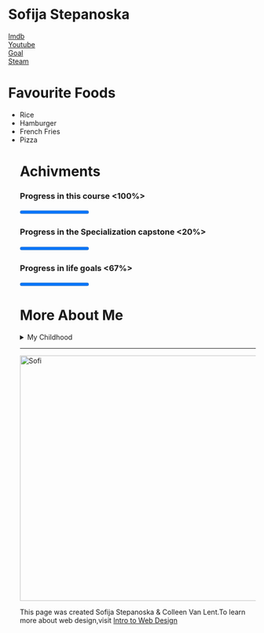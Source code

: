 <!DOCOTYPE html>
<html>
<body>
<title>My Website</title>
<h1>Sofija Stepanoska</h1>
<thead>
<tr>
<th><a href="#Imdb"></a><a href="https://www.imdb.com/">Imdb<a/><br  /></th> <th><a href="#Youtube"></a><a href="https://www.youtube.com/">Youtube</a><br  /></th> <th><a href="#Goal"></a><a href="https://www.goal.com/en">Goal</a><br  /></th> <th><a href="#Steam"></a><a href="https://store.steampowered.com/">Steam</a><br  /></th>
</tr>
<h1><b>Favourite Foods</b></h1>
<ul>
<li>Rice</li>
<li>Hamburger</li>
<li>French Fries</li>
<li>Pizza</li>
<h1><b>Achivments</b></h1>
<h3>Progress in this course <100%></h3> <progress value="100" max="100"></progress>
<h3>Progress in the Specialization capstone <20%></h3> <progress value="20" max="20"></progress>
<h3>Progress in life goals <67%></h3> <progress value="67" max="67"></progress>
<h1><b>More About Me</b></h1>
<details>
<summary>My Childhood</summary>
I grew up in Skopje.The capital town of Macedonia.
</details>
<hr>
<img src="Sofi.jpg" alt="Sofi" width="500" height="500"/>
<p>This page was created Sofija Stepanoska & Colleen Van Lent.To learn more about web design,visit <a href="http://www.intro-webdesign.com/">Intro to Web Design</a>
</thead>
</body>
</html>

